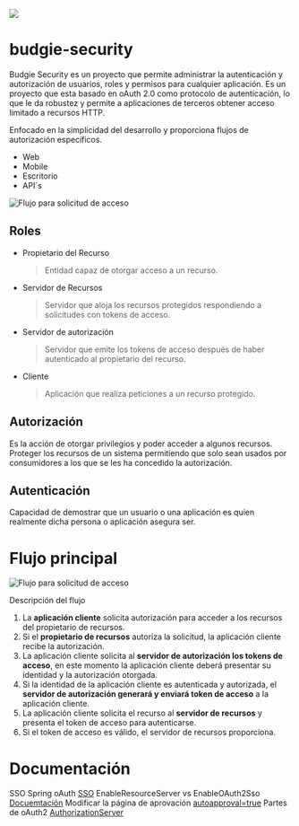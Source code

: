 ![](https://billers-images.s3.amazonaws.com/Budgie_horizontal_blanco-size.png)
# budgie-security
Budgie Security es un proyecto que permite administrar la autenticación y autorización de usuarios, roles y permisos para cualquier aplicación. Es un proyecto que esta basado en oAuth 2.0 como protocolo de autenticación, lo que le da robustez y permite a aplicaciones de terceros obtener acceso limitado a recursos HTTP.

Enfocado en la simplicidad del desarrollo y proporciona flujos de autorización específicos.    
- Web
- Mobile
- Escritorio
- API´s


![Flujo para solicitud de acceso](https://s3.amazonaws.com/billers-images/oauth_flow_1.png "Flujo oAuth")

## Roles
- Propietario del Recurso

    > Entidad capaz de otorgar acceso a un recurso.

- Servidor de Recursos

    > Servidor que aloja los recursos protegidos respondiendo a solicitudes con tokens de acceso.

- Servidor de autorización

    > Servidor que emite los tokens de acceso después de haber autenticado al propietario del recurso.

- Cliente

    > Aplicación que realiza peticiones a un recurso protegido.

## Autorización
Es la acción de otorgar privilegios y poder acceder a algunos recursos.
Proteger los recursos de un sistema permitiendo que solo sean usados por consumidores a los que se les ha concedido la autorización.

## Autenticación
Capacidad de demostrar que un usuario o una aplicación es quien realmente dicha persona o aplicación asegura ser.

# Flujo principal
![Flujo para solicitud de acceso](https://s3.amazonaws.com/billers-images/autorization_flow.png "Flujo Principal")

Descripción del flujo
1. La **aplicación cliente** solicita autorización para acceder a los recursos del propietario de recursos.
2. Si el **propietario de recursos** autoriza la solicitud, la aplicación cliente recibe la autorización.
3. La aplicación cliente solicita al **servidor de autorización los tokens de acceso**, en este momento la aplicación cliente deberá presentar su identidad y la autorización otorgada.
4. Si la identidad de la aplicación cliente es autenticada y autorizada, el **servidor de autorización generará y enviará token de acceso** a la aplicación cliente.
5. La aplicación cliente solicita el recurso al **servidor de recursos** y presenta el token de acceso para autenticarse.
6. Si el token de acceso es válido, el servidor de recursos proporciona.

# Documentación

SSO Spring oAuth [SSO](https://www.baeldung.com/sso-spring-security-oauth2)
EnableResourceServer vs EnableOAuth2Sso [Docuemtación](https://www.baeldung.com/spring-security-oauth2-enable-resource-server-vs-enable-oauth2-sso)
Modificar la página de aprovación [autoapproval=true](http://programandonet.com/questions/48800/spring-oauth2-pagina-personalizada-de-oauth-approval-en-oauth-authorize)
Partes de oAuth2 [AuthorizationServer](https://docs.spring.io/spring-security-oauth2-boot/docs/current-SNAPSHOT/reference/htmlsingle/#boot-features-security-oauth2-authorization-server)
